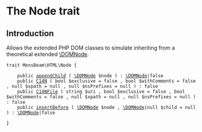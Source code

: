 # The Node trait #

## Introduction ##

Allows the extended PHP DOM classes to simulate inheriting from a theoretical extended [\DOMNode](https://www.php.net/manual/en/class.domnode.php).

<pre><code class="php">trait MensBeam\HTML\Node {

    public <a href="appendChild.html">appendChild</a> ( <a href="https://www.php.net/manual/en/class.domnode.php">\DOMNode</a> $node ) : <a href="https://www.php.net/manual/en/class.domnode.php">\DOMNode</a>|false
    public <a href="C14N.html">C14N</a> ( bool $exclusive = false , bool $withComments = false , null $xpath = null , null $nsPrefixes = null ) : false
    public <a href="C14NFile.html">C14NFile</a> ( string $uri , bool $exclusive = false , bool $withComments = false , null $xpath = null , null $nsPrefixes = null ) : false
    public <a href="Node_insertBefore.html">insertBefore</a> ( <a href="https://www.php.net/manual/en/class.domnode.php">\DOMNode</a> $node , <a href="https://www.php.net/manual/en/class.domnode.php">\DOMNode</a>|null $child = null ) : <a href="https://www.php.net/manual/en/class.domnode.php">\DOMNode</a>|false

}</code></pre>